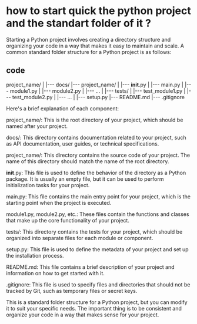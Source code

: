 # how to start quick the python project and the standart folder of it ?

Starting a Python project involves creating a directory structure and organizing your code in a way that makes it easy to maintain and scale. A common standard folder structure for a Python project is as follows:

## code
project_name/
    |
    |--- docs/
    |--- project_name/
    |      |--- __init__.py
    |      |--- main.py
    |      |--- module1.py
    |      |--- module2.py
    |      |--- ...
    |
    |--- tests/
    |      |--- test_module1.py
    |      |--- test_module2.py
    |      |--- ...
    |
    |--- setup.py
    |--- README.md
    |--- .gitignore
    
Here's a brief explanation of each component:

project_name/: This is the root directory of your project, which should be named after your project.

docs/: This directory contains documentation related to your project, such as API documentation, user guides, or technical specifications.

project_name/: This directory contains the source code of your project. The name of this directory should match the name of the root directory.

__init__.py: This file is used to define the behavior of the directory as a Python package. It is usually an empty file, but it can be used to perform initialization tasks for your project.

main.py: This file contains the main entry point for your project, which is the starting point when the project is executed.

module1.py, module2.py, etc.: These files contain the functions and classes that make up the core functionality of your project.

tests/: This directory contains the tests for your project, which should be organized into separate files for each module or component.

setup.py: This file is used to define the metadata of your project and set up the installation process.

README.md: This file contains a brief description of your project and information on how to get started with it.

.gitignore: This file is used to specify files and directories that should not be tracked by Git, such as temporary files or secret keys.

This is a standard folder structure for a Python project, but you can modify it to suit your specific needs. The important thing is to be consistent and organize your code in a way that makes sense for your project.




